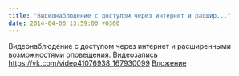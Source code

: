 ```yaml
---
title: "Видеонаблюдение с доступом через интернет и расшир..."
date: 2014-04-06 13:59:00 +0300
---
```


Видеонаблюдение с доступом через интернет и расширенными возможностями оповещения.
Видеозапись
<a class="vk-attach" href="https://vk.com/video41076938_167930099">https://vk.com/video41076938_167930099</a>
<a class="vk-attach" href="https://vk.com/video41076938_167930099">Вложение</a>
